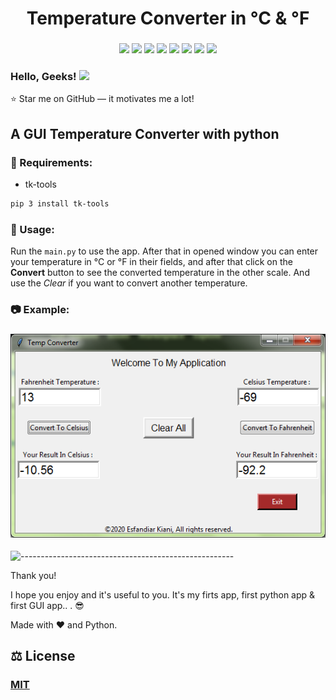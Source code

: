 <h1 align="center"> 
    Temperature Converter in °C &amp °F
</h1>

<h3 align="center">
    <img src="https://img.shields.io/badge/made%20by-Stphen-informational?style=plastic&cacheSeconds=3600">
    <img src="https://img.shields.io/badge/language-python-blueviolet?logo=python&style=plastic&cacheSeconds=3600&logoColor=orange&logoWidth=20">
    <img src="https://img.shields.io/badge/last%20version-v.1.3-success?style=plastic&cacheSeconds=3600">
    <img src="https://badges.frapsoft.com/os/v1/open-source.png?v=103">
    <img src="https://img.shields.io/badge/License-MIT%20License-blue?style=plastic&cacheSeconds=3600">
    <img src="https://img.shields.io/github/issues/Es-Kiani/Temperature-Converter?style=plastic&cacheSeconds=3600">
    <img src="https://img.shields.io/github/forks/Es-Kiani/Temperature-Converter?style=plastic&cacheSeconds=3600">
    <img src="https://img.shields.io/github/stars/Es-Kiani/Temperature-Converter?color=gold&style=plastic&cacheSeconds=3600">
</h3>
 
  
   
 
<h3 align="left"> 
    Hello, Geeks! <img src="https://raw.githubusercontent.com/MartinHeinz/MartinHeinz/master/wave.gif" width="30px">
</h3>

:star: Star me on GitHub — it motivates me a lot!



## A GUI Temperature Converter with python




###  :toolbox: Requirements:
- tk-tools
```bash
pip 3 install tk-tools
```




### 	:satellite:    Usage: 

Run the ```main.py``` to use the app. After that in opened window you can enter your temperature in °C or °F in their fields, and after that click on the __Convert__ button to see the converted temperature in the other scale. 
And use the _Clear_ if you want to convert another temperature.


###     :camera:    Example:
<h3 align="center"> 
    <img src="https://github.com/Es-Kiani/Temperature-Converter/blob/main/ScSht/1.PNG">
</h3>




![-----------------------------------------------------](https://raw.githubusercontent.com/andreasbm/readme/master/assets/lines/rainbow.png)


Thank you!

I hope you enjoy and it's useful to you. It's my firts app, first python app & first GUI app.. . :sunglasses:

Made with :heart: and Python.



## :balance_scale:     License
### [MIT](https://choosealicense.com/licenses/mit/)
